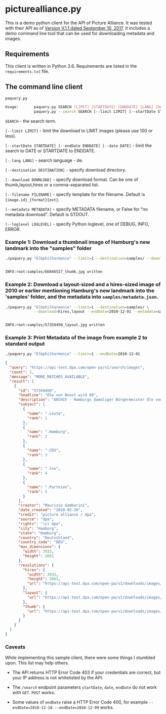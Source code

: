 
# picturealliance.py

This is a demo python client for the API of Picture Alliance. It was tested with their API as of [Version V.1.1 dated September 10, 2017][pdf]. It includes a demo command line tool that can be used for downloading metadata and images. 

## Requirements

This client is written in Python 3.6. Requirements are listed in the `requirements.txt` file. 

## The command line client 
```bash
paquery.py 

Usage:       paquery.py SEARCH [LIMIT] [STARTDATE] [ENDDATE] [LANG] [DATE] [DOWNLOAD] [DESTINATION] [FILENAME] [METADATA] [LOGLEVEL]
             paquery.py --search SEARCH [--limit LIMIT] [--startDate STARTDATE] [--endDate ENDDATE] [--lang LANG] [--date DATE] [--download DOWNLOAD] [--destination DESTINATION] [--filename FILENAME] [--metadata METADATA] [--loglevel LOGLEVEL]

```


`SEARCH`  - the search term.

`[--limit LIMIT]`  - limit the download to LIMIT images (please use 100 or less).

`[--startDate STARTDATE] [--endDate ENDDATE] [--date DATE]`  - limit the search to DATE or STARTDATE to ENDDATE.

`[--lang LANG]`  - search language - de. 

`[--destination DESTINATION]`  - specify download directory.

`[--download DOWNLOAD]` - specify download format. Can be one of thumb,layout,hires or a comma-separated list.

`[--filename FILENAME]`  - specify template for the filename. Default is `{image.id}_{format}{ext}`.

`[--metadata METADATA]` - specify METADATA filename, or False for "no metadata download". Default is STDOUT.

`[--loglevel LOGLEVEL]` - specify Python loglevel, one of DEBUG, INFO, ERROR.


### Example 1: Download a thumbnail image of Hamburg's new landmark into the "samples" folder

```bash
./paquery.py "Elbphilharmonie" --limit=1 --destination=samples/ --download=thumb --metadata=False


INFO:root:samples/66046527_thumb.jpg written
```



### Example 2: Download a layout-sized and a hires-sized image of 2010 or earlier mentioning Hamburg's new landmark into the \'samples\' folder, and the metadata into `samples/metadata.json`. 

```bash
./paquery.py "Elbphilharmonie" --limit=1 --destination=samples/ \
             --download=hires,layout --endDate=2010-12-01 --metadata=samples/metadata.json


INFO:root:samples/57359450_layout.jpg written
```



### Example 3: Print Metadata of the image from example 2 to standard output

```bash
./paquery.py "Elbphilharmonie" --limit=1 --endDate=2010-12-01 
```


```json
{
  "query": "https://api-test.dpa.com/open-pa/v1/search/images",
  "count": 1,
  "message": "MORE_MATCHES_AVAILABLE",
  "result": [
    {
      "id": "57359450",
      "headline": "Ole von Beust wird 60",
      "description": "ARCHIV - Hamburgs damaliger Bürgermeister Ole von Beust (CDU) spricht am 28.05.2010 in Hamburg in der Elbphilharmonie beim Richtfest.  Am 13.04.2015 feiert Ole von Beust seinen 60. Geburtstag. Foto\\ Maurizio Gambarini/dpa (zu dpa «Hamburgs früherer Bürgermeister Ole von Beust wird 60» vom 12.04.2015) +++(c) dpa - Bildfunk+++",
      "subject": [
        {
          "name": ".Leute",
          "rank": 1
        },
        {
          "name": ".Hamburg",
          "rank": 2
        },
        {
          "name": ".CDU",
          "rank": 3
        },
        {
          "name": ".lno",
          "rank": 4
        },
        {
          "name": ".Parteien",
          "rank": 5
        }
      ],
      "creator": "Maurizio Gambarini",
      "date_created": "2010-05-28",
      "credit": "picture alliance / dpa",
      "source": "dpa",
      "rights": "(c) dpa",
      "city": "Hamburg",
      "state": "Hamburg",
      "country": "Deutschland",
      "country_code": "DEU",
      "max_dimensions": {
        "width": 3933,
        "height": 2661
      },
      "resolutions": {
        "hires": {
          "width": 3933,
          "height": 2661,
          "url": "https://api-test.dpa.com/open-pa/v1/downloads/images/57359450?resolution=hires"
        },
        "layout": {
          "url": "https://api-test.dpa.com/open-pa/v1/downloads/images/57359450?resolution=layout"
        },
        "thumb": {
          "url": "https://api-test.dpa.com/open-pa/v1/downloads/images/57359450?resolution=thumb"
        }
      }
    }
  ]
}
```


### Caveats

While implementing this sample client, there were some things I stumbled upon. This list may help others. 


  - The API returns HTTP Error Code 403 if your credentials are correct, but your IP address is not whitelisted by the API.

  - The `/search` endpoint parameters `startDate`, `date`, `endDate` do not work with `GET`. `POST` works.

  - Some values of `endDate` raise a HTTP Error Code 400, for example `--endDate=2010-12-10`. `--endDate=2010-12-09` works.


[pdf]:https://drive.google.com/file/d/0B-BhWVdbxEELNFlIRnkxaFhvblk/view
